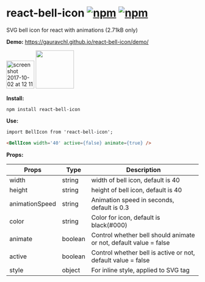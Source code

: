 # react-bell-icon [![npm](https://img.shields.io/npm/v/react-bell-icon.svg?maxAge=000)](https://www.npmjs.com/package/react-bell-icon) [![npm](https://img.shields.io/npm/dm/react-bell-icon.svg?maxAge=000)](https://www.npmjs.com/package/react-bell-icon)

SVG bell icon for react with animations (2.71kB only)

**Demo:**  https://gauravchl.github.io/react-bell-icon/demo/

<img width="73" alt="screen shot 2017-10-02 at 12 11 33 pm" src="https://user-images.githubusercontent.com/3471415/31066486-ede76d76-a76a-11e7-9146-d9119c952a5e.png">
<img src="https://user-images.githubusercontent.com/3471415/31066487-f29af78e-a76a-11e7-90c1-2f01642294d7.gif" width="100" >

**Install:**
```
npm install react-bell-icon
```


**Use:**
```html
import BellIcon from 'react-bell-icon';

<BellIcon width='40' active={false} animate={true} />

```


**Props:**

Props | Type | Description
------|------ | -------------
width    | string | width of bell icon, default is 40
height | string | height of bell icon, default is 40
animationSpeed     | string | Animation speed in seconds, default is 0.3
color    | string | Color for icon, default is black(#000)
animate | boolean | Control whether bell should animate or not, default value = false
active | boolean | Control whether bell is active or not, default value = false
style | object |  For inline style, applied to SVG tag
